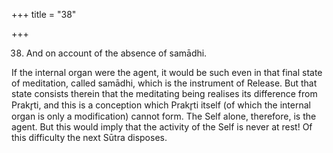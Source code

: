 +++
title = "38"

+++


38. And on account of the absence of samādhi.

If the internal organ were the agent, it would be such even in that final state of meditation, called samādhi, which is the instrument of Release. But that state consists therein that the meditating being realises its difference from Prakr̥ti, and this is a conception which Prakr̥ti itself (of which the internal organ is only a modification) cannot form. The Self alone, therefore, is the agent. But this would imply that the activity of the Self is never at rest! Of this difficulty the next Sūtra disposes.

